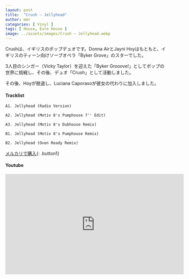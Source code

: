 ```yaml
---
layout: post
title:  "Crush – Jellyhead"
author: mmr
categories: [ Vinyl ]
tags: [ House, Euro House ]
image: ../assets/images/Crush – Jellyhead.webp
---
```


Crushは、イギリスのポップデュオです。Donna AirとJayni Hoyはもともと、イギリスのティーン向けソープオペラ「Byker Grove」のスターでした。

3人目のシンガー（Vicky Taylor）を迎えた「Byker Grooove!」としてポップの世界に挑戦し、その後、デュオ「Crush」として活動しました。

その後、Hoyが脱退し、Luciana Caporasoが彼女の代わりに加入しました。

#### Tracklist
```md
A1. Jellyhead (Radio Version)

A2. Jellyhead (Motiv 8's Pumphouse 7'' Edit)

A3. Jellyhead (Motiv 8's Dubhouse Remix)

B1. Jellyhead (Motiv 8's Pumphouse Remix)

B2. Jellyhead (Oven Ready Remix)
```

[メルカリで購入](https://jp.mercari.com/item/m79239722498?afid=6142608987){: .button1}

#### Youtube
<iframe width="560" height="315" src="https://www.youtube.com/embed/cOtEQXaM1_k?si=Y7Ue2I99mfOQzb5j" title="YouTube video player" frameborder="0" allow="accelerometer; autoplay; clipboard-write; encrypted-media; gyroscope; picture-in-picture; web-share" referrerpolicy="strict-origin-when-cross-origin" allowfullscreen></iframe>
